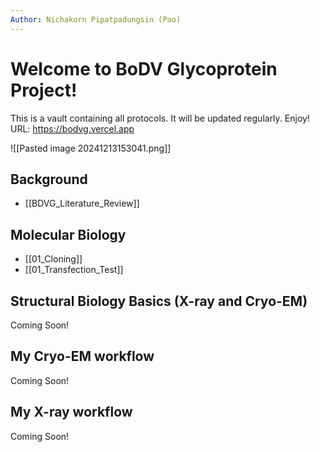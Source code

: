 ```yaml
---
Author: Nichakorn Pipatpadungsin (Pao)
---
```


# Welcome to BoDV Glycoprotein Project!

This is a vault containing all protocols. It will be updated regularly. Enjoy!
URL: https://bodvg.vercel.app

![[Pasted image 20241213153041.png]]
## Background

- [[BDVG_Literature_Review]]
## Molecular Biology

- [[01_Cloning]]
- [[01_Transfection_Test]]

## Structural Biology Basics (X-ray and Cryo-EM)

Coming Soon!

## My Cryo-EM workflow

Coming Soon!
## My X-ray workflow

Coming Soon!